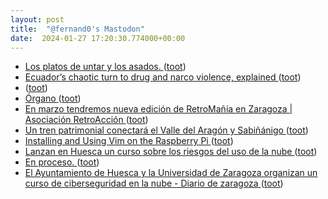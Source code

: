 ```yaml
---
layout: post
title:  "@fernand0's Mastodon"
date:  2024-01-27 17:20:30.774000+00:00
---
```

*  [Los platos de untar y los asados. ](https://avecesunafoto.wordpress.com/2024/01/27/los-platos-de-untar-y-los-asados) ([toot](https://mastodon.social/@fernand0/111829059552741916))
*  [Ecuador’s chaotic turn to drug and narco violence, explained ](https://www.vox.com/world-politics/2024/1/11/24034891/ecuador-drugs-cocaine-cartels-violence-murder-daniel-naboa-columbia-crim) ([toot](https://mastodon.social/@fernand0/111828935775744860))
*  [ ](https://mastodon.social/users/fernand0/statuses/111828551300521000/activity) ([toot](https://mastodon.social/users/fernand0/statuses/111828551300521000/activity))
*  [Órgano ](https://www.flickr.com/photos/fernand0/53477724983) ([toot](https://mastodon.social/@fernand0/111827599397816135))
*  [En marzo tendremos nueva edición de RetroMañía en Zaragoza \| Asociación RetroAcción ](https://www.retroaccion.org/2024/01/en-marzo-tendremos-nueva-edicion-de-retromania-en-zaragoz) ([toot](https://mastodon.social/@fernand0/111825463821402883))
*  [Un tren patrimonial conectará el Valle del Aragón y Sabiñánigo  ](https://www.diariodelaltoaragon.es/noticias/comarcas/2024/01/26/un-tren-patrimonial-conectara-el-valle-del-aragon-y-sabinanigo-1706486-daa.html) ([toot](https://mastodon.social/@fernand0/111823734436115389))
*  [Installing and Using Vim on the Raspberry Pi  ](https://pimylifeup.com/raspberry-pi-vim/) ([toot](https://mastodon.social/@fernand0/111823679982677999))
*  [Lanzan en Huesca un curso sobre los riesgos del uso de la nube  ](https://www.heraldo.es/noticias/aragon/huesca/2024/01/26/lanzan-en-huesca-un-curso-sobre-los-riesgos-del-uso-de-la-nube-1706518.html) ([toot](https://mastodon.social/@fernand0/111823510445923545))
*  [En proceso. ](https://avecesunafoto.wordpress.com/2024/01/26/en-proceso-3) ([toot](https://mastodon.social/@fernand0/111823472621351580))
*  [El Ayuntamiento de Huesca y la Universidad de Zaragoza organizan un curso de ciberseguridad en la nube - Diario de zaragoza ](https://diariodezaragoza.es/el-ayuntamiento-de-huesca-y-la-universidad-de-zaragoza-organizan-un-curso-de-ciberseguridad-en-la-nube) ([toot](https://mastodon.social/@fernand0/111823359256027430))

